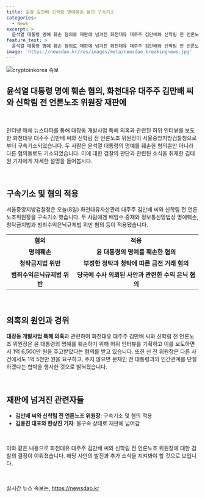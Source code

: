 ```yaml
---
title: 검찰 김만배·신학림 명예훼손 혐의 구속기소
categories:
  - News
excerpt: >
  윤석열 대통령 명예 훼손 혐의로 재판에 넘겨진 화천대유 대주주 김만배와 신학림 전 언론노조 위원장. 허위 인터뷰로 특혜 의혹을 윤 대통령에 돌리려 한 혐의가 있습니다. 검찰은 두 사람에게 명예 훼손 등의 혐의를 적용하고, 허위사실을 보도한 매체 관계자들도 재판에 넘겼습니다. appBar preContent
feature_text: >
  윤석열 대통령 명예 훼손 혐의로 재판에 넘겨진 화천대유 대주주 김만배와 신학림 전 언론노조 위원장. 허위 인터뷰로 특혜 의혹을 윤 대통령에 돌리려 한 혐의가 있습니다. 검찰은 두 사람에게 명예 훼손 등의 혐의를 적용하고, 허위사실을 보도한 매체 관계자들도 재판에 넘겼습니다. appBar preContent
image: 'https://newsdao.kr/res/images/meta/newsdao_breakingnews.jpg'
---
```


<p><img src="https://newsdao.kr/res/images/meta/newsdao_breakingnews.jpg" alt="cryptoinkorea 속보" /></p>

<h2>윤석열 대통령 명예 훼손 혐의, 화천대유 대주주 김만배 씨와 신학림 전 언론노조 위원장 재판에</h2>

<p data-ke-size="size16">&nbsp;</p>

<p>인터넷 매체 뉴스타파를 통해 대장동 개발사업 특혜 의혹과 관련된 허위 인터뷰를 보도한 화천대유 대주주 김만배 씨와 신학림 전 언론노조 위원장이 서울중앙지방검찰청으로부터 구속기소되었습니다. 두 사람은 윤석열 대통령의 명예를 훼손한 혐의뿐만 아니라 다른 혐의들로도 기소되었습니다. 이에 대한 검찰의 판단과 관련된 소식을 취재한 김태원 기자에게 자세한 설명을 들어봅시다.</p>

<p data-ke-size="size16">&nbsp;</p>

<h2 data-ke-size="size26">구속기소 및 혐의 적용</h2>

<p data-ke-size="size16">서울중앙지방검찰청은 오늘(8일) 화천대유자산관리 대주주 김만배 씨와 신학림 전 언론노조위원장을 구속기소 했습니다. 두 사람에겐 배임수·증재와 정보통신망법상 명예훼손, 청탁금지법과 범죄수익은닉규제법 위반 혐의 등이 적용됐습니다.</p>

<table>
    <tr>
        <td style="text-align: center; height: 17px;"><b>혐의</b></td>
        <td style="text-align: center; height: 17px;"><b>적용</b></td>
    </tr>
    <tr>
        <td style="text-align: center; height: 17px;"><b>명예훼손</b></td>
        <td style="text-align: center; height: 17px;"><b>윤 대통령의 명예를 훼손한 혐의</b></td>
    </tr>
    <tr>
        <td style="text-align: center; height: 17px;"><b>청탁금지법 위반</b></td>
        <td style="text-align: center; height: 17px;"><b>부정한 청탁과 청탁에 따른 금전 거래 혐의</b></td>
    </tr>
    <tr>
        <td style="text-align: center; height: 17px;"><b>범죄수익은닉규제법 위반</b></td>
        <td style="text-align: center; height: 17px;"><b>당국에 수사 의뢰된 사안과 관련한 수익 은닉 혐의</b></td>
    </tr>
</table>

<p data-ke-size="size16">&nbsp;</p>

<h2 data-ke-size="size26">의혹의 원인과 경위</h2>

<p data-ke-size="size16"><b>대장동 개발사업 특혜 의혹</b>과 관련하여 화천대유 대주주 김만배 씨와 신학림 전 언론노조 위원장은 윤 대통령의 명예를 훼손하기 위해 허위 인터뷰를 기획하고 이를 보도하면서 1억 6,500만 원을 주고받았다는 혐의를 받고 있습니다. 또한 신 전 위원장은 다른 사건에서도 1억 5천만 원을 요구하고, 주지 않으면 문재인 전 대통령과의 인간관계를 단절하겠다는 협박을 행사한 것으로 밝혀졌습니다.</p>

<p data-ke-size="size16">&nbsp;</p>

<h2 data-ke-size="size26">재판에 넘겨진 관련자들</h2>

<ul>
    <li><b>김만배 씨와 신학림 전 언론노조 위원장</b>: 구속기소 및 혐의 적용</li>
    <li><b>김용진 대표와 한상진 기자</b>: 불구속 상태로 재판에 넘어감</li>
</ul>

<p data-ke-size="size16">&nbsp;</p>

<p>이와 같은 내용으로 화천대유 대주주 김만배 씨와 신학림 전 언론노조 위원장에 대한 검찰의 결정이 이뤄졌습니다. 해당 사안의 발전과 추가 소식을 지켜봐야 할 것으로 보입니다.</p>

<p data-ke-size="size16">&nbsp;</p>
실시간 뉴스 속보는, <a href="https://newsdao.kr" rel="dofollow">https://newsdao.kr</a>


